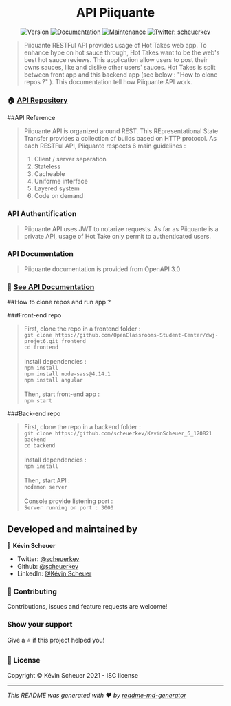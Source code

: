 <h1 align="center">API Piiquante</h1>
<p align="center">
  <img alt="Version" src="https://img.shields.io/badge/version-1.0.0-blue.svg?cacheSeconds=2592000" />
  <a href="https://github.com/KevinScheuer_6_120821#readme" target="_blank">
    <img alt="Documentation" src="https://img.shields.io/badge/documentation-yes-brightgreen.svg" />
  </a>
  <a href="https://github.com/scheuerkev/KevinScheuer_6_120821/graphs/commit-activity" target="_blank">
    <img alt="Maintenance" src="https://img.shields.io/badge/Maintained%3F-yes-green.svg" />
  </a>
 <a href="https://twitter.com/scheuerkev" target="_blank">
    <img alt="Twitter: scheuerkev" src="https://img.shields.io/twitter/follow/scheuerkev.svg?style=social" />
  </a>
</p>

> Piiquante RESTFul API provides usage of Hot Takes web app. To enhance hype on hot sauce through, Hot Takes 
> want to be the web's best hot sauce reviews. This application allow users to post their owns sauces, 
> like and dislike other users' sauces. Hot Takes is split between front app and this backend app
> (see below : "How to clone repos ?" ). This documentation tell how Piiquante API work.  

### 🏠 [API Repository](https://github.com/scheuerkev/KevinScheuer_6_120821)

##API Reference

>Piiquante API is organized around REST. This REpresentational State Transfer provides a collection of builds based 
>on HTTP protocol. As each RESTFul API, Piiquante respects 6 main guidelines : 
>1. Client / server separation
>2. Stateless
>3. Cacheable
>4. Uniforme interface
>5. Layered system
>6. Code on demand    

### API Authentification
>Piiquante API uses JWT to notarize requests. As far as Piiquante is a private API, usage of Hot Take
>only permit to authenticated users.   

### API Documentation
>Piiquante documentation is provided from OpenAPI 3.0

### 📖 [See API Documentation](--LINK--)

##How to clone repos and run app ?

###Front-end repo 
>First, clone the repo in a frontend folder :   
> ```git clone https://github.com/OpenClassrooms-Student-Center/dwj-projet6.git frontend```  
> ````cd frontend````    
> <br />Install dependencies :   
> ```npm install```  
> ```npm install node-sass@4.14.1```  
> ```npm install angular```  
> <br />Then, start front-end app :  
> ```npm start```

###Back-end repo
>First, clone the repo in a backend folder :   
> ```git clone https://github.com/scheuerkev/KevinScheuer_6_120821 backend```  
> ````cd backend````    
> <br />Install dependencies :   
> ```npm install```   
> <br />Then, start API :   
> ```nodemon server```  
> <br />Console provide listening port :   
> ```Server running on port : 3000```


## Developed and maintained by

🦊 **Kévin Scheuer**

* Twitter: [@scheuerkev](https://twitter.com/scheuerkev)
* Github: [@scheuerkev](https://github.com/scheuerkev)
* LinkedIn: [@Kévin Scheuer](https://www.linkedin.com/in/k%C3%A9vin-scheuer-078b1510b/)

### 🤝 Contributing

Contributions, issues and feature requests are welcome!

### Show your support

Give a ⭐️ if this project helped you!

### 📝 License

Copyright © Kévin Scheuer 2021 - ISC license
***
_This README was generated with ❤️ by [readme-md-generator](https://github.com/kefranabg/readme-md-generator)_